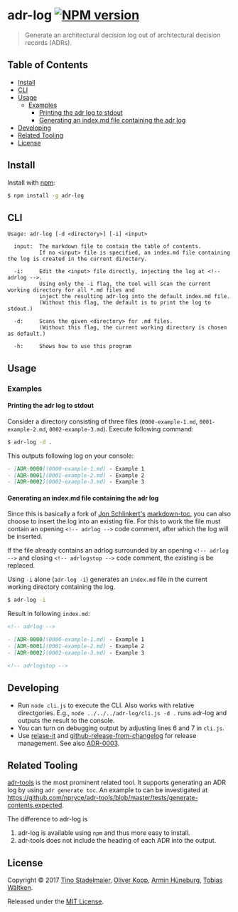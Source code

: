 # adr-log [![NPM version](https://img.shields.io/npm/v/adr-log.svg?style=flat)](https://www.npmjs.com/package/adr-log)

> Generate an architectural decision log out of architectural decision records (ADRs).

## Table of Contents

<!-- toc -->

- [Install](#install)
- [CLI](#cli)
- [Usage](#usage)
  * [Examples](#examples)
    + [Printing the adr log to stdout](#printing-the-adr-log-to-stdout)
    + [Generating an index.md file containing the adr log](#generating-an-indexmd-file-containing-the-adr-log)
- [Developing](#developing)
- [Related Tooling](#related-tooling)
- [License](#license)

<!-- tocstop -->

## Install

Install with [npm](https://www.npmjs.com/):

```sh
$ npm install -g adr-log
```

## CLI

```
Usage: adr-log [-d <directory>] [-i] <input>

  input:  The markdown file to contain the table of contents.
          If no <input> file is specified, an index.md file containing the log is created in the current directory.

  -i:     Edit the <input> file directly, injecting the log at <!-- adrlog -->.
          Using only the -i flag, the tool will scan the current working directory for all *.md files and
          inject the resulting adr-log into the default index.md file.
          (Without this flag, the default is to print the log to stdout.)

  -d:     Scans the given <directory> for .md files.
          (Without this flag, the current working directory is chosen as default.)

  -h:     Shows how to use this program
```

## Usage

### Examples

#### Printing the adr log to stdout

Consider a directory consisting of three files (`0000-example-1.md`, `0001-example-2.md`, `0002-example-3.md`).
Execute following command:


```sh
$ adr-log -d .
```

This outputs following log on your console:

```markdown
- [ADR-0000](0000-example-1.md) - Example 1
- [ADR-0001](0001-example-2.md) - Example 2
- [ADR-0002](0002-example-3.md) - Example 3
```

#### Generating an index.md file containing the adr log

Since this is basically a fork of [Jon Schlinkert's](https://github.com/jonschlinkert) [markdown-toc](https://github.com/jonschlinkert/markdown-toc), you can also choose to insert the log into an existing file.
For this to work the file must contain an opening `<!-- adrlog -->` code comment, after which the log will be inserted.

If the file already contains an adrlog surrounded by an opening `<!-- adrlog -->` and closing `<!-- adrlogstop -->` code comment, the existing is be replaced.

Using `-i` alone (`adr-log -i`) generates an `index.md` file in the current working directory containing the log.

```sh
$ adr-log -i
```

Result in following `index.md`:

```markdown
<!-- adrlog -->

- [ADR-0000](0000-example-1.md) - Example 1
- [ADR-0001](0001-example-2.md) - Example 2
- [ADR-0002](0002-example-3.md) - Example 3

<!-- adrlogstop -->
```


## Developing

- Run `node cli.js` to execute the CLI.
  Also works with relative directgories.
  E.g., `node ../../../adr-log/cli.js -d .` runs adr-log and outputs the result to the console.
- You can turn on debugging output by adjusting lines 6 and 7 in `cli.js`.
- Use [relase-it](https://www.npmjs.com/package/release-it) and [github-release-from-changelog](https://github.com/MoOx/github-release-from-changelog) for release management.
  See also [ADR-0003](docs/adr/0003-use-release-it-and-github-release-from-changelog-as-release-tooling.md).


## Related Tooling

[adr-tools](https://github.com/npryce/adr-tools) is the most prominent related tool.
It supports generating an ADR log by using `adr generate toc`.
An example to can be investigated at <https://github.com/npryce/adr-tools/blob/master/tests/generate-contents.expected>.

The difference to adr-log is

1. adr-log is available using `npm` and thus more easy to install.
2. adr-tools does not include the heading of each ADR into the output.


## License

Copyright © 2017 [Tino Stadelmaier](https://github.com/tstadelmaier), [Oliver Kopp](https://github.com/koppor), [Armin Hüneburg](https://github.com/hueneburg), [Tobias Wältken](https://github.com/mee4895).

Released under the [MIT License](LICENSE).

